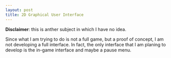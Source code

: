 ```yaml
---
layout: post
title: 2D Graphical User Interface
---
```


**Disclaimer**: this is anther subject in which I have no idea.

Since what I am trying to do is not a full game, but a proof of concept, I am not developing a full interface. In fact, the only interface that I am planing to develop is the in-game interface and maybe a pause menu.

